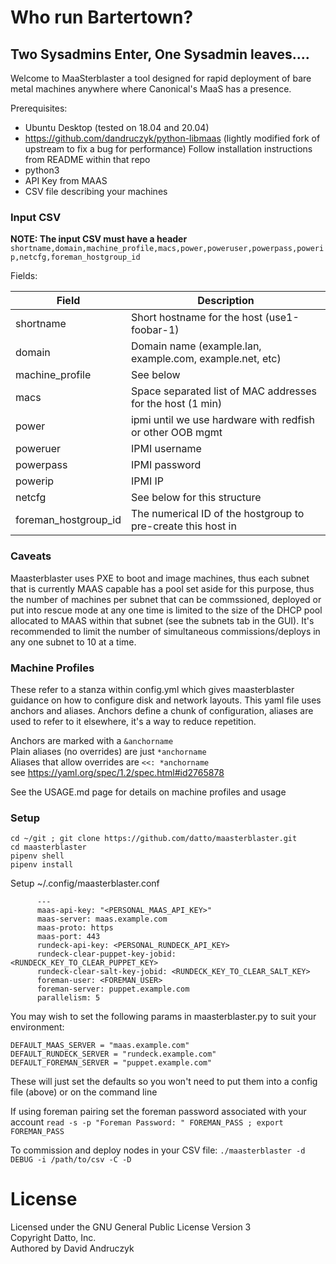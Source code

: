
# Who run Bartertown?

##     Two Sysadmins Enter, One Sysadmin leaves....


Welcome to MaaSterblaster a tool designed for rapid deployment of 
bare metal machines anywhere where Canonical's MaaS has a presence. 

Prerequisites:
 - Ubuntu Desktop (tested on 18.04 and 20.04)
 - https://github.com/dandruczyk/python-libmaas  (lightly modified fork of upstream to fix a bug for performance) Follow installation instructions from README within that repo
 - python3
 - API Key from MAAS
 - CSV file describing your machines

### Input CSV
**NOTE: The input CSV must have a header**
`shortname,domain,machine_profile,macs,power,poweruser,powerpass,powerip,netcfg,foreman_hostgroup_id`

Fields:

| Field | Description |
| ----- | ----------- |
| shortname | Short hostname for the host (use1-foobar-1) |
| domain | Domain name (example.lan, example.com, example.net, etc) |
| machine_profile | See below |
| macs | Space separated list of MAC addresses for the host (1 min) |
| power | ipmi until we use hardware with redfish or other OOB mgmt |
| poweruer | IPMI username |
| powerpass | IPMI password |
| powerip | IPMI IP |
| netcfg | See below for this structure |
| foreman_hostgroup_id | The numerical ID of the hostgroup to pre-create this host in |

### Caveats
Maasterblaster uses PXE to boot and image machines, thus each subnet that is 
currently MAAS capable has a pool set aside for this purpose, thus the number
of machines per subnet that can be commssioned, deployed or put into rescue 
mode at any one time is limited to the size of the DHCP pool allocated to MAAS
within that subnet (see the subnets tab in the GUI).  It's recommended to limit
the number of simultaneous commissions/deploys in any one subnet to 10 at a
time. 

### Machine Profiles
These refer to a stanza within config.yml which gives maasterblaster guidance
on how to configure disk and network layouts.  This yaml file uses anchors
and aliases. Anchors define a chunk of configuration,  aliases are used to
refer to it elsewhere, it's a way to reduce repetition.

  Anchors are marked with a `&anchorname`  
  Plain aliases (no overrides) are just `*anchorname`  
  Aliases  that allow overrides are `<<: *anchorname`  
see https://yaml.org/spec/1.2/spec.html#id2765878

See the USAGE.md page for details on machine profiles and usage

### Setup
```
cd ~/git ; git clone https://github.com/datto/maasterblaster.git
cd maasterblaster
pipenv shell
pipenv install
```
Setup ~/.config/maasterblaster.conf
```
      ---
      maas-api-key: "<PERSONAL_MAAS_API_KEY>"
      maas-server: maas.example.com
      maas-proto: https
      maas-port: 443
      rundeck-api-key: <PERSONAL_RUNDECK_API_KEY>
      rundeck-clear-puppet-key-jobid: <RUNDECK_KEY_TO_CLEAR_PUPPET_KEY>
      rundeck-clear-salt-key-jobid: <RUNDECK_KEY_TO_CLEAR_SALT_KEY>
      foreman-user: <FOREMAN_USER>
      foreman-server: puppet.example.com
      parallelism: 5

```
You may wish to set the following params in maasterblaster.py to suit your environment:
```
DEFAULT_MAAS_SERVER = "maas.example.com"
DEFAULT_RUNDECK_SERVER = "rundeck.example.com"
DEFAULT_FOREMAN_SERVER = "puppet.example.com"
```

These will just set the defaults so you won't need to put them into a config file (above) or on the command line

If using foreman pairing set the foreman password associated with your account
`read -s -p "Foreman Password: " FOREMAN_PASS ; export FOREMAN_PASS`

To commission and deploy nodes in your CSV file:
`./maasterblaster -d DEBUG -i /path/to/csv -C -D`

# License
Licensed under the GNU General Public License Version 3  
Copyright Datto, Inc.  
Authored by David Andruczyk
